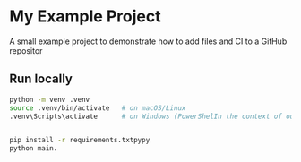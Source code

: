 # My Example Project

A small example project to demonstrate how to add files and CI to a GitHub repositor
## Run locally

```bash
python -m venv .venv
source .venv/bin/activate   # on macOS/Linux
.venv\Scripts\activate      # on Windows (PowerShelIn the context of our previous conversations, we've touched on various aspects of AI, from formalizing understanding in AGI to the potential of quantum computing in altering the computational complexity landscape of deep learning optimization. Each of these topics contributes to the broader conversation about the capabilities and limitations of AI systems and their potential relationship with consciousness.


pip install -r requirements.txtpypy
python main.
